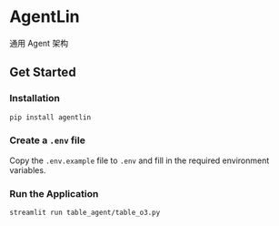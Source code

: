 # AgentLin

通用 Agent 架构

## Get Started

### Installation

```bash
pip install agentlin
```

### Create a `.env` file

Copy the `.env.example` file to `.env` and fill in the required environment variables.

### Run the Application

```bash
streamlit run table_agent/table_o3.py
```
